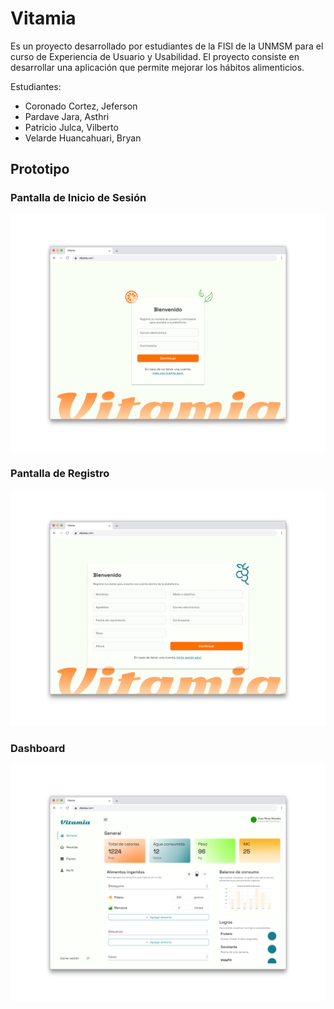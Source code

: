 # Vitamia

Es un proyecto desarrollado por estudiantes de la FISI de la UNMSM para el curso de Experiencia de Usuario y Usabilidad.
El proyecto consiste en desarrollar una aplicación que permite mejorar los hábitos alimenticios.

Estudiantes:

- Coronado Cortez, Jeferson
- Pardave Jara, Asthri
- Patricio Julca, Vilberto
- Velarde Huancahuari, Bryan

## Prototipo

### Pantalla de Inicio de Sesión

![Vista de inicio de sesion - Vitamia](docs/screenshots/inicio-sesion.png)

### Pantalla de Registro

![Vista de registro - Vitamia](docs/screenshots/registro-usuario.png)

### Dashboard

![Vista del dashboard - Vitamia](docs/screenshots/dashboard-general.png)
